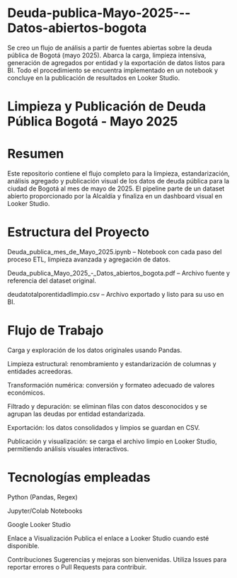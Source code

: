 # Deuda-publica-Mayo-2025---Datos-abiertos-bogota
Se creo un flujo de análisis a partir de fuentes abiertas sobre la deuda pública de Bogotá (mayo 2025). Abarca la carga, limpieza intensiva, generación de agregados por entidad y la exportación de datos listos para BI. Todo el procedimiento se encuentra implementado en un notebook y concluye en la publicación de resultados en Looker Studio.

# Limpieza y Publicación de Deuda Pública Bogotá - Mayo 2025

# Resumen
Este repositorio contiene el flujo completo para la limpieza, estandarización, análisis agregado y publicación visual de los datos de deuda pública para la ciudad de Bogotá al mes de mayo de 2025. El pipeline parte de un dataset abierto proporcionado por la Alcaldía y finaliza en un dashboard visual en Looker Studio.

# Estructura del Proyecto
Deuda_publica_mes_de_Mayo_2025.ipynb – Notebook con cada paso del proceso ETL, limpieza avanzada y agregación de datos.

Deuda_publica_Mayo_2025_-_Datos_abiertos_bogota.pdf – Archivo fuente y referencia del dataset original.

deudatotalporentidadlimpio.csv – Archivo exportado y listo para su uso en BI.

# Flujo de Trabajo
Carga y exploración de los datos originales usando Pandas.

Limpieza estructural: renombramiento y estandarización de columnas y entidades acreedoras.

Transformación numérica: conversión y formateo adecuado de valores económicos.

Filtrado y depuración: se eliminan filas con datos desconocidos y se agrupan las deudas por entidad estandarizada.

Exportación: los datos consolidados y limpios se guardan en CSV.

Publicación y visualización: se carga el archivo limpio en Looker Studio, permitiendo análisis visuales interactivos.

# Tecnologías empleadas
Python (Pandas, Regex)

Jupyter/Colab Notebooks

Google Looker Studio

Enlace a Visualización
Publica el enlace a Looker Studio cuando esté disponible.

Contribuciones
Sugerencias y mejoras son bienvenidas. Utiliza Issues para reportar errores o Pull Requests para contribuir.
